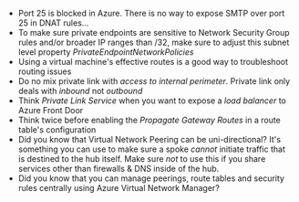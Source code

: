 - Port 25 is blocked in Azure. There is no way to expose SMTP over port 25 in DNAT rules...
- To make sure private endpoints are sensitive to Network Security Group rules and/or broader IP ranges than /32, make sure to adjust this subnet level property *PrivateEndpointNetworkPolicies*
- Using a virtual machine's effective routes is a good way to troubleshoot routing issues
- Do no mix private link with *access to internal perimeter*. Private link only deals with *inbound* not *outbound*
- Think *Private Link Service* when you want to expose a *load balancer* to Azure Front Door
- Think twice before enabling the *Propagate Gateway Routes* in a route table's configuration
- Did you know that Virtual Network Peering can be uni-directional? It's something you can use to make sure a spoke *cannot* initiate traffic that is destined to the hub itself. Make sure *not* to use this if you share services other than firewalls & DNS inside of the hub.
- Did you know that you can manage peerings, route tables and security rules centrally using Azure Virtual Network Manager?